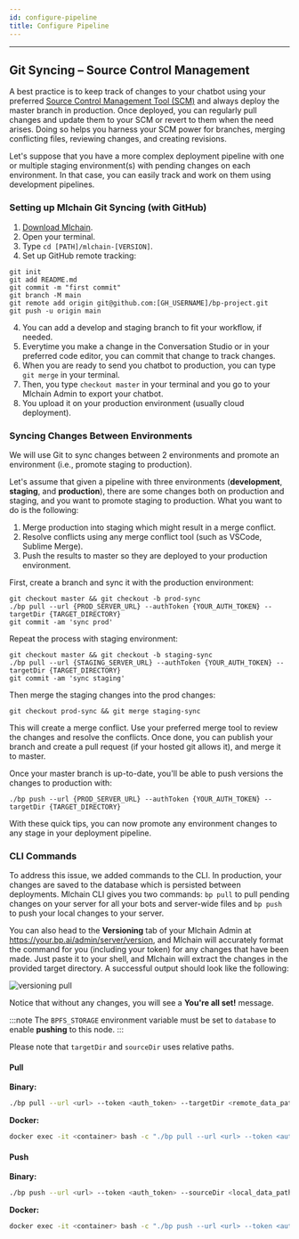 ```yaml
---
id: configure-pipeline
title: Configure Pipeline
---
```


---

## Git Syncing – Source Control Management

A best practice is to keep track of changes to your chatbot using your preferred [Source Control Management Tool (SCM)](https://www.softwaretestinghelp.com/version-control-software/) and always deploy the master branch in production. Once deployed, you can regularly pull changes and update them to your SCM or revert to them when the need arises. Doing so helps you harness your SCM power for branches, merging conflicting files, reviewing changes, and creating revisions.

Let's suppose that you have a more complex deployment pipeline with one or multiple staging environment(s) with pending changes on each environment. In that case, you can easily track and work on them using development pipelines.

### Setting up Mlchain Git Syncing (with GitHub)

1. [Download Mlchain](https://mlchain.com/download).
2. Open your terminal.
3. Type `cd [PATH]/mlchain-[VERSION]`.
4. Set up GitHub remote tracking:

```
git init
git add README.md
git commit -m "first commit"
git branch -M main
git remote add origin git@github.com:[GH_USERNAME]/bp-project.git
git push -u origin main
```

4. You can add a develop and staging branch to fit your workflow, if needed.
5. Everytime you make a change in the Conversation Studio or in your preferred code editor, you can commit that change to track changes.
6. When you are ready to send you chatbot to production, you can type `git merge` in your terminal.
7. Then, you type `checkout master` in your terminal and you go to your Mlchain Admin to export your chatbot.
8. You upload it on your production environment (usually cloud deployment).

### Syncing Changes Between Environments

We will use Git to sync changes between 2 environments and promote an environment (i.e., promote staging to production).

Let's assume that given a pipeline with three environments (**development**, **staging**, and **production**), there are some changes both on production and staging, and you want to promote staging to production. What you want to do is the following:

1. Merge production into staging which might result in a merge conflict.
2. Resolve conflicts using any merge conflict tool (such as VSCode, Sublime Merge).
3. Push the results to master so they are deployed to your production environment.

First, create a branch and sync it with the production environment:

```
git checkout master && git checkout -b prod-sync
./bp pull --url {PROD_SERVER_URL} --authToken {YOUR_AUTH_TOKEN} --targetDir {TARGET_DIRECTORY}
git commit -am 'sync prod'
```

Repeat the process with staging environment:

```
git checkout master && git checkout -b staging-sync
./bp pull --url {STAGING_SERVER_URL} --authToken {YOUR_AUTH_TOKEN} --targetDir {TARGET_DIRECTORY}
git commit -am 'sync staging'
```

Then merge the staging changes into the prod changes:

`git checkout prod-sync && git merge staging-sync`

This will create a merge conflict. Use your preferred merge tool to review the changes and resolve the conflicts. Once done, you can publish your branch and create a pull request (if your hosted git allows it), and merge it to master.

Once your master branch is up-to-date, you'll be able to push versions the changes to production with:

`./bp push --url {PROD_SERVER_URL} --authToken {YOUR_AUTH_TOKEN} --targetDir {TARGET_DIRECTORY}`

With these quick tips, you can now promote any environment changes to any stage in your deployment pipeline.

### CLI Commands

To address this issue, we added commands to the CLI. In production, your changes are saved to the database which is persisted between deployments. Mlchain CLI gives you two commands: `bp pull` to pull pending changes on your server for all your bots and server-wide files and `bp push` to push your local changes to your server.

You can also head to the **Versioning** tab of your Mlchain Admin at https://your.bp.ai/admin/server/version, and Mlchain will accurately format the command for you (including your token) for any changes that have been made. Just paste it to your shell, and Mlchain will extract the changes in the provided target directory. A successful output should look like the following:

![versioning pull](/assets/versioning-pull.png)

Notice that without any changes, you will see a **You're all set!** message.

:::note
The `BPFS_STORAGE` environment variable must be set to `database` to enable **pushing** to this node.
:::

Please note that `targetDir` and `sourceDir` uses relative paths.

#### Pull

**Binary:**

```bash
./bp pull --url <url> --token <auth_token> --targetDir <remote_data_path>
```

**Docker:**

```bash
docker exec -it <container> bash -c "./bp pull --url <url> --token <auth_token> --targetDir <remote_data_path>"
```

#### Push

**Binary:**

```bash
./bp push --url <url> --token <auth_token> --sourceDir <local_data_path>
```

**Docker:**

```bash
docker exec -it <container> bash -c "./bp push --url <url> --token <auth_token> --sourceDir <local_data_path>"
```
